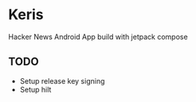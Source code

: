 # Keris
Hacker News Android App build with jetpack compose


## TODO
* Setup release key signing
* Setup hilt